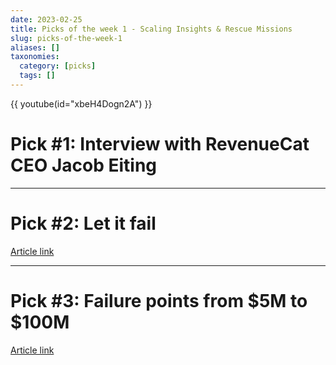 ```yaml
---
date: 2023-02-25
title: Picks of the week 1 - Scaling Insights & Rescue Missions
slug: picks-of-the-week-1
aliases: []
taxonomies:
  category: [picks]
  tags: []
---
```


<div class=" mb-4">
    {{ youtube(id="xbeH4Dogn2A") }}
</div>

# Pick #1: Interview with RevenueCat CEO Jacob Eiting

<hr class="mt-8 mb-12"/>
 
# Pick #2: Let it fail

[Article link](https://www.maxcountryman.com/articles/let-it-fail)

<hr class="mt-8 mb-12"/>

# Pick #3: Failure points from $5M to $100M

[Article link](https://www.linkedin.com/pulse/failure-points-from-5m-100m-arr-tracy-young/)
